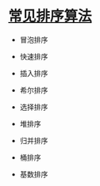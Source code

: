 # [常见排序算法](https://liuyuhe666.github.io/2024/08/15/%E5%B8%B8%E8%A7%81%E6%8E%92%E5%BA%8F%E7%AE%97%E6%B3%95/)

- 冒泡排序

- 快速排序

- 插入排序

- 希尔排序

- 选择排序

- 堆排序

- 归并排序

- 桶排序

- 基数排序
